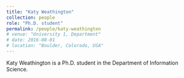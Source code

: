 ```yaml
---
title: "Katy Weathington"
collection: people
role: "Ph.D. student"
permalink: /people/katy-weathington
# venue: "University 1, Department"
# date: 2016-08-01
# location: "Boulder, Colorado, USA"
---
```


Katy Weathington is a Ph.D. student in the Department of Information Science.